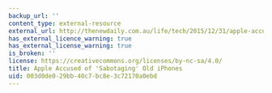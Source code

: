 ```yaml
---
backup_url: ''
content_type: external-resource
external_url: http://thenewdaily.com.au/life/tech/2015/12/31/apple-accused-crippling-old-phones/
has_external_licence_warning: true
has_external_license_warning: true
is_broken: ''
license: https://creativecommons.org/licenses/by-nc-sa/4.0/
title: Apple Accused of 'Sabotaging' Old iPhones
uid: 003d0de0-29bb-40c7-bc8e-3c72170a0ebd
---
```

